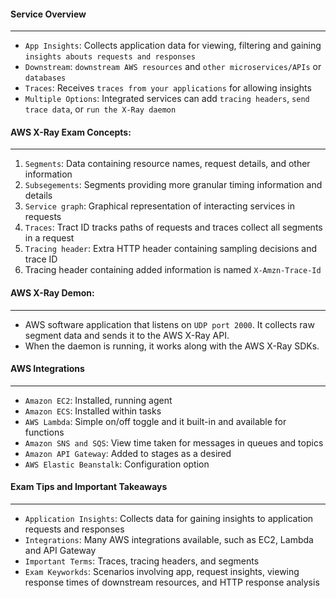 #### Service Overview

___

* `App Insights`: Collects application data for viewing, filtering and gaining `insights abouts requests and responses`
* `Downstream`: `downstream AWS resources` and `other microservices/APIs` or `databases`
* `Traces`: Receives `traces from your applications` for allowing insights
* `Multiple Options`: Integrated services can add `tracing headers`, `send trace data`, or `run the X-Ray daemon`

#### AWS X-Ray Exam Concepts:

___

1. `Segments`: Data containing resource names, request details, and other information
2. `Subsegements`: Segments providing more granular timing information and details
3. `Service graph`: Graphical representation of interacting services in requests
4. `Traces`: Tract ID tracks paths of requests and traces collect all segments in a request
5. `Tracing header`: Extra HTTP header containing sampling decisions and trace ID
6. Tracing header containing added information is named `X-Amzn-Trace-Id`

#### AWS X-Ray Demon:

___

* AWS software application that listens on `UDP port 2000`. It collects raw segment data and sends it to the AWS X-Ray
  API.
* When the daemon is running, it works along with the AWS X-Ray SDKs.

#### AWS Integrations

___

* `Amazon EC2`: Installed, running agent
* `Amazon ECS`: Installed within tasks
* `AWS Lambda`: Simple on/off toggle and it built-in and available for functions
* `Amazon SNS and SQS`: View time taken for messages in queues and topics
* `Amazon API Gateway`: Added to stages as a desired
* `AWS Elastic Beanstalk`: Configuration option

#### Exam Tips and Important Takeaways

___

* `Application Insights`: Collects data for gaining insights to application requests and responses
* `Integrations`: Many AWS integrations available, such as EC2, Lambda and API Gateway
* `Important Terms`: Traces, tracing headers, and segments
* `Exam Keyworkds`: Scenarios involving app, request insights, viewing response times of downstream resources, and HTTP
  response analysis